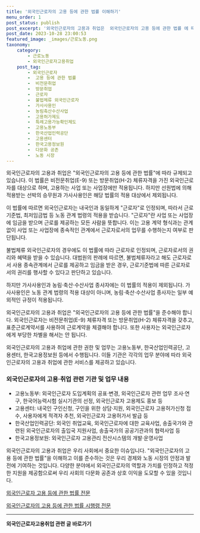 ```yaml
---
title: '외국인근로자의 고용 등에 관한 법률 이해하기'
menu_order: 1
post_status: publish
post_excerpt: '외국인근로자의 고용과 취업은  외국인근로자의 고용 등에 관한 법률 에 따라 규제되고 있습니다. 이 법률은 비전문취업 E 9  또는 방문취업 H 2  체류자격을 가진 외국인근로자를 대상으로 하며, 고용하는 사업 또는 사업장에만 적용됩니다. 하지만 선원법에 의해 적용받는 선박의 승무원과 가사사용인은 해당 법률의 적용 대상에서 제외됩니다.'
post_date: 2023-10-28 23:00:53
featured_image: _images/근로노동.png
taxonomy:
    category:
        - 근로노동
        - 외국인근로자고용취업
    post_tag:
        - 외국인근로자
        -  고용 등에 관한 법률
        -  비전문취업
        -  방문취업
        -  근로자
        -  불법체류 외국인근로자
        -  가사사용인
        -  농림축산수산사업
        -  고용허가제도
        -  특례고용가능확인제도
        -  고용노동부
        -  한국산업인력공단
        -  고용센터
        -  한국고용정보원
        -  다문화 공존
        -  노동 시장
---
```




외국인근로자의 고용과 취업은 "외국인근로자의 고용 등에 관한 법률"에 따라 규제되고 있습니다. 이 법률은 비전문취업(E-9) 또는 방문취업(H-2) 체류자격을 가진 외국인근로자를 대상으로 하며, 고용하는 사업 또는 사업장에만 적용됩니다. 하지만 선원법에 의해 적용받는 선박의 승무원과 가사사용인은 해당 법률의 적용 대상에서 제외됩니다.

이 법률에 따르면 외국인근로자는 내국인과 동일하게 "근로자"로 인정되며, 따라서 근로기준법, 최저임금법 등 노동 관계 법령의 적용을 받습니다. "근로자"란 사업 또는 사업장에 임금을 받으며 근로를 제공하는 모든 사람을 뜻합니다. 이는 고용 계약 형식과는 관계 없이 사업 또는 사업장에 종속적인 관계에서 근로자로서의 업무를 수행하는지 여부로 판단됩니다.

불법체류 외국인근로자의 경우에도 이 법률에 따라 근로자로 인정되며, 근로자로서의 권리와 혜택을 받을 수 있습니다. 대법원의 판례에 따르면, 불법체류자라고 해도 근로자로서 사용 종속관계에서 근로를 제공하고 임금을 받은 경우, 근로기준법에 따른 근로자로서의 권리를 행사할 수 있다고 판단하고 있습니다.

하지만 가사사용인과 농림·축산·수산사업 종사자에는 이 법률의 적용이 제외됩니다. 가사사용인은 노동 관계 법령의 적용 대상이 아니며, 농림·축산·수산사업 종사자는 일부 예외적인 규정이 적용됩니다.

외국인근로자의 고용과 취업은 "외국인근로자의 고용 등에 관한 법률"을 준수해야 합니다. 외국인근로자는 비전문취업(E-9) 체류자격 또는 방문취업(H-2) 체류자격을 갖추고, 표준근로계약서를 사용하여 근로계약을 체결해야 합니다. 또한 사용자는 외국인근로자에게 부당한 차별을 해서는 안 됩니다.

외국인근로자의 고용과 취업에 관한 권한 및 업무는 고용노동부, 한국산업인력공단, 고용센터, 한국고용정보원 등에서 수행됩니다. 이들 기관은 각각의 업무 분야에 따라 외국인근로자의 고용과 취업에 관한 서비스를 제공하고 있습니다.

### 외국인근로자의 고용·취업 관련 기관 및 업무 내용
- 고용노동부: 외국인근로자 도입계획의 공표·변경, 외국인근로자 관련 업무 조사·연구, 한국어능력시험 실시기관의 선정, 외국인근로자 고용제도 홍보 등
- 고용센터: 내국인 구인신청, 구인을 위한 상담·지원, 외국인근로자 고용허가신청 접수, 사용자에게 적격자 추천, 외국인근로자 고용허가서 발급 등
- 한국산업인력공단: 외국인 취업교육, 외국인근로자에 대한 교육사업, 송출국가와 관련된 외국인근로자의 출입국 지원사업, 송출국가의 공공기관과의 협력사업 등
- 한국고용정보원: 외국인근로자 고용관리 전산시스템의 개발·운영사업

외국인근로자의 고용과 취업은 우리 사회에서 중요한 이슈입니다. "외국인근로자의 고용 등에 관한 법률"을 이해하고 이를 준수하는 것은 우리 경제와 노동 시장의 안정과 발전에 기여하는 것입니다. 다양한 분야에서 외국인근로자의 역할과 가치를 인정하고 적정한 지원을 제공함으로써 우리 사회의 다문화 공존과 상호 이익을 도모할 수 있을 것입니다.

[외국인근로자 고용 등에 관한 법률 전문](https://law.go.kr/LSW/admRulLsInfoP.do?admRulSeq=2100000289698)

[외국인근로자의 고용 등에 관한 법률 시행령 전문](https://law.go.kr/LSW/admRulLsInfoP.do?admRulSeq=2100000289717)
<!-- wp:separator -->
<hr class="wp-block-separator has-alpha-channel-opacity"/>
<!-- /wp:separator -->

<!-- wp:group {"backgroundColor":"base","layout":{"type":"constrained"}} -->
<div class="wp-block-group has-base-background-color has-background"><!-- wp:paragraph {"align":"center","fontSize":"medium"} -->
<p class="has-text-align-center has-large-font-size"><strong>외국인근로자고용취업 관련 글 바로가기</strong></p>
<!-- /wp:paragraph -->


<!-- wp:latest-posts {"categories":[{"id":10884,"count":19,"description":"","link":"https://uknowlaw.com/category/%ec%99%b8%ea%b5%ad%ec%9d%b8%ea%b7%bc%eb%a1%9c%ec%9e%90%ea%b3%a0%ec%9a%a9%ec%b7%a8%ec%97%85/","name":"외국인근로자고용취업","slug":"외국인근로자고용취업","taxonomy":"category","parent":0,"meta":[],"_links":{"self":[{"href":"https://uknowlaw.com/wp-json/wp/v2/categories/10884"}],"collection":[{"href":"https://uknowlaw.com/wp-json/wp/v2/categories"}],"about":[{"href":"https://uknowlaw.com/wp-json/wp/v2/taxonomies/category"}],"wp:post_type":[{"href":"https://uknowlaw.com/wp-json/wp/v2/posts?categories=10884"}],"curies":[{"name":"wp","href":"https://api.w.org/{rel}","templated":true}]}}],"postsToShow":100,"excerptLength":28,"postLayout":"grid","columns":2,"featuredImageAlign":"left","featuredImageSizeSlug":"large","fontSize":18px} /--></div>
<!-- /wp:group -->